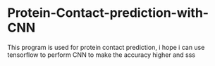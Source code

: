 # Protein-Contact-prediction-with-CNN
This program is used for protein contact prediction, i hope i can use tensorflow to perform CNN to make the accuracy higher and sss
